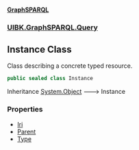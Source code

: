#### [GraphSPARQL](./index.md 'index')
### [UIBK.GraphSPARQL.Query](./UIBK-GraphSPARQL-Query.md 'UIBK.GraphSPARQL.Query')
## Instance Class
Class describing a concrete typed resource.  
```csharp
public sealed class Instance
```
Inheritance [System.Object](https://docs.microsoft.com/en-us/dotnet/api/System.Object 'System.Object') &#129106; Instance  
### Properties
- [Iri](./UIBK-GraphSPARQL-Query-Instance-Iri.md 'UIBK.GraphSPARQL.Query.Instance.Iri')
- [Parent](./UIBK-GraphSPARQL-Query-Instance-Parent.md 'UIBK.GraphSPARQL.Query.Instance.Parent')
- [Type](./UIBK-GraphSPARQL-Query-Instance-Type.md 'UIBK.GraphSPARQL.Query.Instance.Type')
